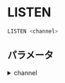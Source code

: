# LISTEN

```sql
LISTEN <channel>
```

## パラメータ

<details><summary>channel</summary>

通知チャネルの名前。

</details>
